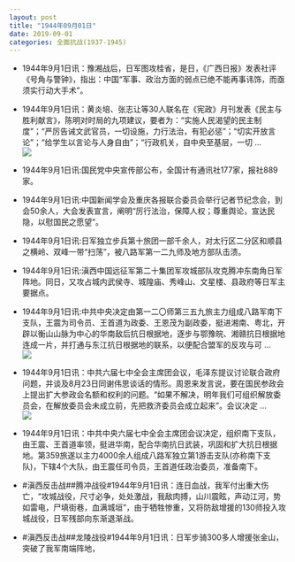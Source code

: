 ```yaml
---
layout: post
title: "1944年09月01日"
date: 2019-09-01
categories: 全面抗战(1937-1945)
---
```


<meta name="referrer" content="no-referrer" />

- 1944年9月1日讯：豫湘战后，日军图攻桂省，是日，《广西日报》发表社评《号角与警钟》，指出：中国“军事、政治方面的弱点已绝不能再事讳饰，而亟须实行动大手术”。 

- 1944年9月1日讯：黄炎培、张志让等30人联名在《宪政》月刊发表《民主与胜利献言》，陈明对时局的九项建议，要者为：“实施人民渴望的民主制度”；“严厉告诫文武官员，一切设施，力行法治，有犯必惩”；“切实开放言论”；“给学生以言论与人身自由”；“行政机关，自中央至基层，一切 ... <br/><img src="https://wx1.sinaimg.cn/large/aca367d8ly1g6kd5pxghij20c8090jre.jpg" />

- 1944年9月1日讯:国民党中央宣传部公布，全国计有通讯社177家，报社889家。 

- 1944年9月1日讯:中国新闻学会及重庆各报联合委员会举行记者节纪念会，到会50余人，大会发表宣言，阐明“厉行法治，保障人权；尊重舆论，宣达民隐，以慰国民之愿望”。 

- 1944年9月1日讯:日军独立步兵第十旅团一部千余人，对太行区二分区和顺县之横岭、双峰一带“扫荡”，被八路军第一二九师及地方部队击溃。 

- 1944年9月1日讯:滇西中国远征军第二十集团军攻城部队攻克腾冲东南角日军阵地。同日，又攻占城内武侯寺、城隍庙、秀峰山、文星楼、县政府等日军主要据点。 

- 1944年9月1日讯:中共中央决定由第一二〇师第三五九旅主力组成八路军南下支队，王震为司令员、王首道为政委、王恩茂为副政委，挺进湘南、粤北，开辟以衡山山脉为中心的华南敌后抗日根据地，逐步与鄂豫皖、湘赣抗日根据地连成一片，并打通与东江抗日根据地的联系，以便配合盟军的反攻与可 ... <br/><img src="https://wx4.sinaimg.cn/large/aca367d8ly1g6jxjtln5hj20c8090glm.jpg" />

- 1944年9月1日讯：中共六届七中全会主席团会议，毛泽东提议讨论联合政府问题，并谈及8月23日同谢伟思谈话的情形。周恩来发言说，要在国民参政会上提出扩大参政会名额和权利的问题。“如果不解决，明年我们可组织解放委员会，在解放委员会未成立前，先把救济委员会成立起来”。会议决定 ... <br/><img src="https://wx1.sinaimg.cn/large/aca367d8ly1g6jvtfpa3wj20c809zglo.jpg" />

- 1944年9月1日讯：中共中央六届七中全会主席团会议决定，组织南下支队，由王震、王首道率领，挺进华南，配合华南抗日武装，巩固和扩大抗日根据地。第359旅遂以主力4000余人组成八路军独立第1游击支队(亦称南下支队)，下辖4个大队，由王震任司令员，王首道任政治委员，准备南下。 

- #滇西反击战##腾冲战役#1944年9月1日讯：连日血战，我军付出重大伤亡，“攻城战役，尺寸必争，处处激战，我敌肉搏，山川震眩，声动江河，势如雷电，尸填街巷，血满城垣”，由于牺牲惨重，又将防敌增援的130师投入攻城战役，日军残部向东渐退渐战。 

- #滇西反击战##龙陵战役#1944年9月1日讯：日军步骑300多人增援张金山，突破了我军南端阵地， 

